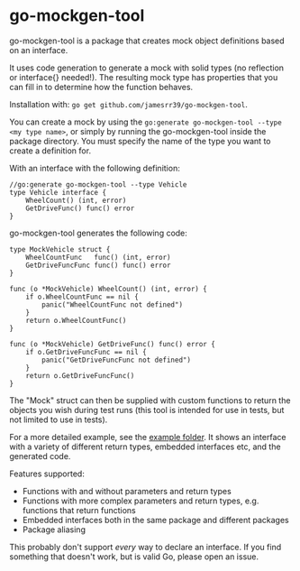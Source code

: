 # go-mockgen-tool

go-mockgen-tool is a package that creates mock object definitions based on an interface.

It uses code generation to generate a mock with solid types (no reflection or interface{} needed!). The resulting mock type has properties that you can fill in to determine how the function behaves.

Installation with: `go get github.com/jamesrr39/go-mockgen-tool`.

You can create a mock by using the `go:generate go-mockgen-tool --type <my type name>`, or simply by running the go-mockgen-tool inside the package directory. You must specify the name of the type you want to create a definition for.

With an interface with the following definition:

```
//go:generate go-mockgen-tool --type Vehicle
type Vehicle interface {
	WheelCount() (int, error)
	GetDriveFunc() func() error
}
```

go-mockgen-tool generates the following code:

```
type MockVehicle struct {
	WheelCountFunc   func() (int, error) 
	GetDriveFuncFunc func() func() error 
}

func (o *MockVehicle) WheelCount() (int, error) {
	if o.WheelCountFunc == nil {
		panic("WheelCountFunc not defined")
	}
	return o.WheelCountFunc()
}

func (o *MockVehicle) GetDriveFunc() func() error {
	if o.GetDriveFuncFunc == nil {
		panic("GetDriveFuncFunc not defined")
	}
	return o.GetDriveFuncFunc()
}
```

The "Mock" struct can then be supplied with custom functions to return the objects you wish during test runs (this tool is intended for use in tests, but not limited to use in tests).

For a more detailed example, see the [example folder](./example). It shows an interface with a variety of different return types, embedded interfaces etc, and the generated code.

Features supported:

- Functions with and without parameters and return types
- Functions with more complex parameters and return types, e.g. functions that return functions
- Embedded interfaces both in the same package and different packages
- Package aliasing

This probably don't support _every_ way to declare an interface. If you find something that doesn't work, but is valid Go, please open an issue.
